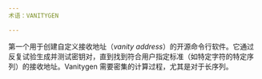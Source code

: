 ```yaml
---
术语：VANITYGEN

---
```

第一个用于创建自定义接收地址（*vanity address*）的开源命令行软件。它通过反复试验生成并测试密钥对，直到找到符合用户指定标准（如特定字符的特定序列）的接收地址。Vanitygen 需要密集的计算过程，尤其是对于长序列。
